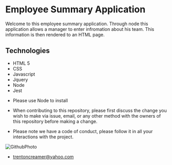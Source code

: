 # Employee Summary Application

Welcome to this employee summary application. Through node this application allows a manager to enter infromation about his team. This information is then rendered to an HTML page.

## Technologies

- HTML 5
- CSS
- Javascript
- Jquery
- Node
- Jest

* Please use Node to install

- When contributing to this repository, please first discuss the change you wish to make via issue, email, or any other method with the owners of this repository before making a change.

- Please note we have a code of conduct, please follow it in all your interactions with the project.

![GithubPhoto](https://avatars1.githubusercontent.com/u/39892545?s=400&u=6810702f8f922e131feb75c580052ba06da1e0f9&v=4)

- trentoncreamer@yahoo.com
